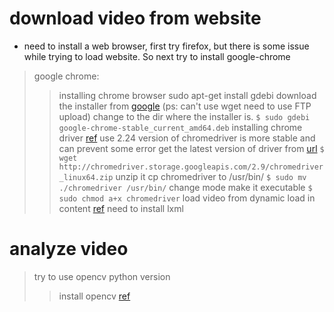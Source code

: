 # download video from website 
* need to install a web browser, first try firefox, but there is some issue while trying to load website. So next try to install google-chrome
> google chrome: 
>> installing chrome browser
>> sudo apt-get install gdebi
>> download the installer from [google](https://www.google.com/chrome/browser/desktop/index.html) (ps: can't use wget need to use FTP upload)
>> change to the dir where the installer is. `$ sudo gdebi google-chrome-stable_current_amd64.deb`
> installing chrome driver [ref](https://developers.supportbee.com/blog/setting-up-cucumber-to-run-with-Chrome-on-Linux/)
>> use 2.24 version of chromedriver is more stable and can prevent some error
>> get the latest version of driver from [url](http://chromedriver.storage.googleapis.com/index.html) `$ wget http://chromedriver.storage.googleapis.com/2.9/chromedriver_linux64.zip` 
>> unzip it
>> cp chromedriver to /usr/bin/ `$ sudo mv ./chromedriver /usr/bin/`
>> change mode make it executable `$ sudo chmod a+x chromedriver`
> load video from dynamic load in content [ref](https://dvenkatsagar.github.io/tutorials/python/2015/10/26/ddlv/) 
> need to install lxml

# analyze video 
> try to use opencv python version
>> install opencv [ref](http://milq.github.io/install-opencv-ubuntu-debian/)
